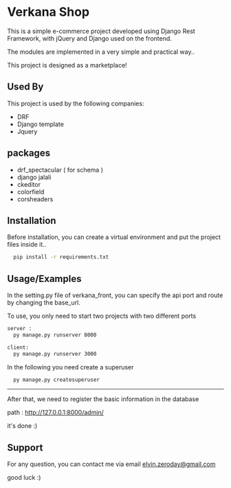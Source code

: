 
# Verkana Shop

This is a simple e-commerce project developed using Django Rest Framework, with jQuery and Django used on the frontend.

The modules are implemented in a very simple and practical way..

This project is designed as a marketplace!

## Used By

This project is used by the following companies:

- DRF
- Django template
- Jquery


## packages

- drf_spectacular ( for schema )
- django jalali
- ckeditor
- colorfield
- corsheaders


## Installation

Before installation, you can create a virtual environment and put the project files inside it..



```bash
  pip install -r requirements.txt
```
    
## Usage/Examples

In the setting.py file of verkana_front, you can specify the api port and route by changing the base_url.

To use, you only need to start two projects with two different ports


```bash
server :
  py manage.py runserver 8000 

client:
  py manage.py runserver 3000
```


In the following you need create a superuser

```bash
  py manage.py createsuperuser
```

---

After that, we need to register the basic information in the database

path : http://127.0.0.1:8000/admin/

it's done :)
## Support

For any question, you can contact me via email
elvin.zeroday@gmail.com

good luck :)


